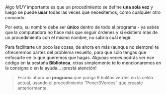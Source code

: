 Algo _MUY_ importante es que un procedimiento se define **una sola vez** y luego se puede **usar** todas las veces que necesitemos, como cualquier otro comando. 

Por esto, su nombre debe ser **único** dentro de todo el programa - ya sabés que la computadora no hace más que seguir órdenes y si existiera más de un procedimiento con el mismo nombre, no sabría cuál elegir.

Para facilitarte un poco las cosas, de ahora en más (aunque no siempre) te ofreceremos partes del problema resuelto, para que sólo tengas que enfocarte en lo que queremos que hagas. Algunas veces podrás ver ese código en la pestaña **Biblioteca**, otras simplemente te lo mencionaremos en la consigna o en la ayuda... ¡prestá atención!

> Escribí ahora un **programa** que ponga 9 bolitas verdes en la celda actual, usando el procedimiento “Poner3Verdes” que creaste anteriormente.